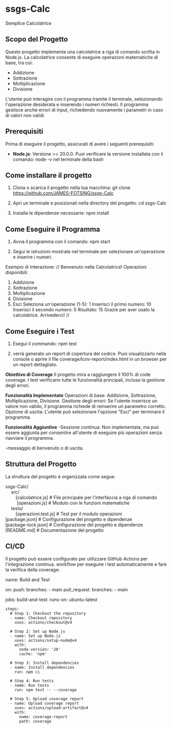 # ssgs-Calc

Semplice Calcolatrice

## Scopo del Progetto

Questo progetto implementa una calcolatrice a riga di comando scritta in Node.js. La calcolatrice consente di eseguire operazioni matematiche di base, tra cui:

- Addizione
- Sottrazione
- Moltiplicazione
- Divisione

L'utente può interagire con il programma tramite il terminale, selezionando l'operazione desiderata e inserendo i numeri richiesti. Il programma gestisce anche errori di input, richiedendo nuovamente i parametri in caso di valori non validi.

## Prerequisiti

Prima di eseguire il progetto, assicurati di avere i seguenti prerequisiti:

- **Node.js**: Versione >= 20.0.0. Puoi verificare la versione installata con il comando: node -v nel terminale della bash

## Come installare il progetto
1. Clona o scarica il progetto nella tua macchina:
    git clone https://github.com/JAMES-FOTSING/ssgs-Calc

2. Apri un terminale e posizionati nella directory del progetto:
    cd ssgs-Calc

3. Installa le dipendenze necessarie:
    npm install

## Come Eseguire il Programma
1. Avvia il programma con il comando:
    npm start

2. Segui le istruzioni mostrate nel terminale per selezionare un'operazione e inserire i numeri.

Esempio di Interazione:
//
Benvenuto nella Calcolatrice!
Operazioni disponibili:
1. Addizione
2. Sottrazione
3. Moltiplicazione
4. Divisione
5. Esci
Seleziona un'operazione (1-5): 1
Inserisci il primo numero: 10
Inserisci il secondo numero: 5
Risultato: 15
Grazie per aver usato la calcolatrice. Arrivederci!
//

## Come Eseguire i Test

1. Esegui il commando:
    npm test

2. verrà generato un report di copertura del codice. Puoi visualizzarlo nella console o aprire il file coverage/lcov-report/index.html in un browser per un report dettagliato.

**Obiettivo di Coverage**
Il progetto mira a raggiungere il 100% di code coverage. I test verificano tutte le funzionalità principali, inclusa la gestione degli errori.

**Funzionalità Implementate**
Operazioni di base: Addizione, Sottrazione, Moltiplicazione, Divisione.
Gestione degli errori: Se l'utente inserisce un valore non valido, il programma richiede di reinserire un parametro corretto.
Opzione di uscita: L'utente può selezionare l'opzione "Esci" per terminare il programma.


**Funzionalità Aggiuntive**
-Sessione continua: Non implementata, ma può essere aggiunta per consentire all'utente di eseguire più operazioni senza riavviare il programma.

-messaggio di benvenuto o di uscita.

## Struttura del Progetto
La struttura del progetto è organizzata come segue:     

ssgs-Calc/    
&emsp; src/ <br>
&emsp;&emsp;  [calcolatrice.js]   # File principale per l'interfaccia a riga di comando <br>
&emsp; &emsp; [operazioni.js]     # Modulo con le funzioni matematiche<br>
&emsp; tests/<br>
&emsp;&emsp;  [operazioni.test.js] # Test per il modulo operazioni<br>
[package.json]         # Configurazione del progetto e dipendenze    
[package-lock.json]    # Configurazione del progetto e dipendenze    
[README.md]            # Documentazione del progetto

## CI/CD
Il progetto può essere configurato per utilizzare GitHub Actions per l'integrazione continua. workflow per eseguire i test automaticamente e fare la verifica della coverage:

name: Build and Test

on:
  push:
    branches:
      - main
  pull_request:
    branches:
      - main

jobs:
  build-and-test:
    runs-on: ubuntu-latest

    steps:
      # Step 1: Checkout the repository
      - name: Checkout repository
        uses: actions/checkout@v4

      # Step 2: Set up Node.js
      - name: Set up Node.js
        uses: actions/setup-node@v4
        with:
          node-version: '20'
          cache: 'npm'

      # Step 3: Install dependencies
      - name: Install dependencies
        run: npm ci

      # Step 4: Run tests
      - name: Run tests
        run: npm test -- --coverage

      # Step 5: Upload coverage report
      - name: Upload coverage report
        uses: actions/upload-artifact@v4
        with:
          name: coverage-report
          path: coverage
